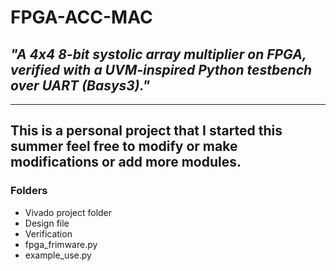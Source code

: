 # FPGA-ACC-MAC
## *"A 4x4 8-bit systolic array multiplier on FPGA, verified with a UVM-inspired Python testbench over UART (Basys3)."*

---
This is a personal project that I started this summer feel free to modify or make modifications or add more modules.
---

### Folders 
- Vivado project folder
- Design file 
- Verification
- fpga_frimware.py
- example_use.py 
